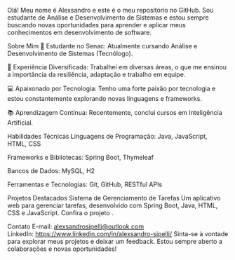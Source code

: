 Olá! Meu nome é Alexsandro e este é o meu repositório no GitHub. Sou estudante de Análise e Desenvolvimento de Sistemas e estou sempre buscando novas oportunidades para aprender e aplicar meus conhecimentos em desenvolvimento de software.

Sobre Mim
🌱 Estudante no Senac: Atualmente cursando Análise e Desenvolvimento de Sistemas (Tecnólogo).

💼 Experiência Diversificada: Trabalhei em diversas áreas, o que me ensinou a importância da resiliência, adaptação e trabalho em equipe.

💻 Apaixonado por Tecnologia: Tenho uma forte paixão por tecnologia e estou constantemente explorando novas linguagens e frameworks.

📚 Aprendizagem Contínua: Recentemente, concluí cursos em Inteligência Artificial.

Habilidades Técnicas
Linguagens de Programação: Java, JavaScript, HTML, CSS

Frameworks e Bibliotecas: Spring Boot, Thymeleaf

Bancos de Dados: MySQL, H2

Ferramentas e Tecnologias: Git, GitHub, RESTful APIs

Projetos Destacados
Sistema de Gerenciamento de Tarefas
Um aplicativo web para gerenciar tarefas, desenvolvido com Spring Boot, Java, HTML, CSS e JavaScript.
Confira o projeto .
 
Contato
E-mail: alexsandrosipelli@outlook.com  
LinkedIn: https://www.linkedin.com/in/alexsandro-sipelli/
Sinta-se à vontade para explorar meus projetos e deixar um feedback. Estou sempre aberto a colaborações e novas oportunidades!
